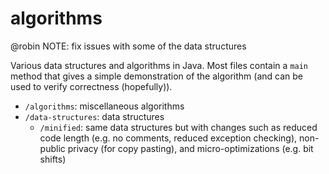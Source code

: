 # algorithms

@robin NOTE: fix issues with some of the data structures

Various data structures and algorithms in Java. Most files contain a `main`
method that gives a simple demonstration of the algorithm (and can be used to
verify correctness (hopefully)).

* `/algorithms`: miscellaneous algorithms
* `/data-structures`: data structures
  * `/minified`: same data structures but with changes such as reduced code
    length (e.g. no comments, reduced exception checking), non-public privacy
    (for copy pasting), and micro-optimizations (e.g. bit shifts)

